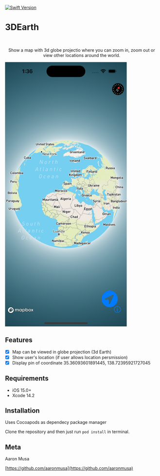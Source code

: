 
[![Swift Version][swift-image]][swift-url]

# 3DEarth
<br />
<p align="center">
  <p align="center">
    Show a map with 3d globe projectio where you can zoom in, zoom out or view other locations around the world.
  </p>
</p>

<p align="row">
<img src= "./screenshot.png" width="400" >
</p>

## Features

- [x] Map can be viewed in globe projection (3d Earth)
- [x] Show user's location (if user allows location persmission)
- [x] Display pin of coordinate 35.36093601891445, 138.72395921727045

## Requirements

- iOS 15.0+
- Xcode 14.2

## Installation

Uses Cocoapods as dependecy package manager

Clone the repository and then just run `pod install` in terminal.

## Meta

Aaron Musa


[https://github.com/aaronmusa](https://github.com/aaronmusa)

[swift-image]:https://img.shields.io/badge/swift-5.0-orange.svg
[swift-url]: https://swift.org/
